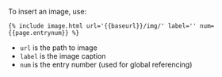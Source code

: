 To insert an image, use:
```
{% include image.html url='{{baseurl}}/img/' label='' num={{page.entrynum}} %}
```
* `url` is the path to image
* `label` is the image caption
* `num` is the entry number (used for global referencing)